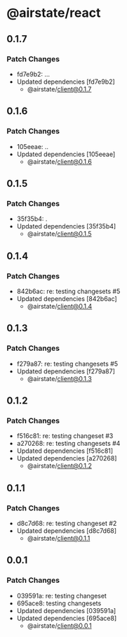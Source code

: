 # @airstate/react

## 0.1.7

### Patch Changes

- fd7e9b2: ...
- Updated dependencies [fd7e9b2]
    - @airstate/client@0.1.7

## 0.1.6

### Patch Changes

- 105eeae: ..
- Updated dependencies [105eeae]
    - @airstate/client@0.1.6

## 0.1.5

### Patch Changes

- 35f35b4: .
- Updated dependencies [35f35b4]
    - @airstate/client@0.1.5

## 0.1.4

### Patch Changes

- 842b6ac: re: testing changesets #5
- Updated dependencies [842b6ac]
    - @airstate/client@0.1.4

## 0.1.3

### Patch Changes

- f279a87: re: testing changesets #5
- Updated dependencies [f279a87]
    - @airstate/client@0.1.3

## 0.1.2

### Patch Changes

- f516c81: re: testing changeset #3
- a270268: re: testing changesets #4
- Updated dependencies [f516c81]
- Updated dependencies [a270268]
    - @airstate/client@0.1.2

## 0.1.1

### Patch Changes

- d8c7d68: re: testing changeset #2
- Updated dependencies [d8c7d68]
    - @airstate/client@0.1.1

## 0.0.1

### Patch Changes

- 039591a: re: testing changeset
- 695ace8: testing changesets
- Updated dependencies [039591a]
- Updated dependencies [695ace8]
    - @airstate/client@0.0.1

